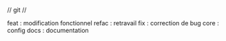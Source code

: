// git //

feat : modification fonctionnel
refac : retravail
fix : correction de bug
core : config
docs : documentation
